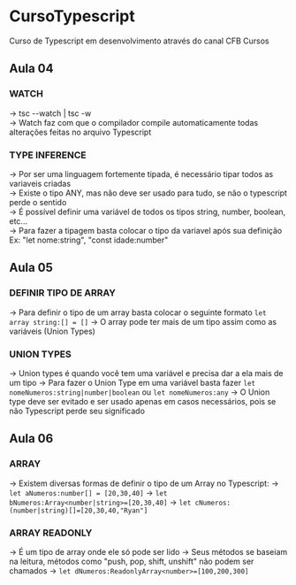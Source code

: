 # CursoTypescript
 Curso de Typescript em desenvolvimento através do canal CFB Cursos

## Aula 04

### WATCH 

-> tsc --watch |  tsc -w <br>
-> Watch faz com que o compilador compile automaticamente todas alterações feitas no arquivo Typescript <br>

### TYPE INFERENCE

-> Por ser uma linguagem fortemente tipada, é necessário tipar todos as variaveis criadas <br>
-> Existe o tipo ANY, mas não deve ser usado para tudo, se não o typescript perde o sentido <br> 
-> É possível definir uma variável de todos os tipos string, number, boolean, etc... <br>
-> Para fazer a tipagem basta colocar o tipo da variavel após sua definição Ex: "let nome:string", "const idade:number" <br>

## Aula 05

### DEFINIR TIPO DE ARRAY

-> Para definir o tipo de um array basta colocar o seguinte formato `let array string:[] = []` 
-> O array pode ter mais de um tipo assim como as variáveis (Union Types)

### UNION TYPES

-> Union types é quando você tem uma variável e precisa dar a ela mais de um tipo
-> Para fazer o Union Type em uma variável basta fazer `let nomeNumeros:string|number|boolean` ou `let nomeNumeros:any`
-> O Union type deve ser evitado e ser usado apenas em casos necessários, pois se não Typescript perde seu significado

## Aula 06

### ARRAY

-> Existem diversas formas de definir o tipo de um Array no Typescript:
-> `let aNumeros:number[] = [20,30,40]`
-> `let bNumeros:Array<number|string>=[20,30,40]`
-> `let cNumeros:(number|string)[]=[20,30,40,"Ryan"]`

### ARRAY READONLY 

-> É um tipo de array onde ele só pode ser lido
-> Seus métodos se baseiam na leitura, métodos como "push, pop, shift, unshift" não podem ser chamados
-> `let dNumeros:ReadonlyArray<number>=[100,200,300]`


